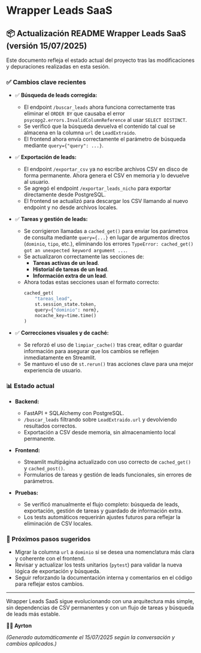 # Wrapper Leads SaaS

## 📦 Actualización README Wrapper Leads SaaS (versión 15/07/2025)

Este documento refleja el estado actual del proyecto tras las modificaciones y depuraciones realizadas en esta sesión.

### ✅ Cambios clave recientes

- ✅ **Búsqueda de leads corregida:**
  - El endpoint `/buscar_leads` ahora funciona correctamente tras eliminar el `ORDER BY` que causaba el error `psycopg2.errors.InvalidColumnReference` al usar `SELECT DISTINCT`.
  - Se verificó que la búsqueda devuelva el contenido tal cual se almacena en la columna `url` de `LeadExtraido`.
  - El frontend ahora envía correctamente el parámetro de búsqueda mediante `query={"query": ...}`.

- ✅ **Exportación de leads:**
  - El endpoint `/exportar_csv` ya no escribe archivos CSV en disco de forma permanente. Ahora genera el CSV en memoria y lo devuelve al usuario.
  - Se agregó el endpoint `/exportar_leads_nicho` para exportar directamente desde PostgreSQL.
  - El frontend se actualizó para descargar los CSV llamando al nuevo endpoint y no desde archivos locales.

- ✅ **Tareas y gestión de leads:**
  - Se corrigieron llamadas a `cached_get()` para enviar los parámetros de consulta mediante `query={...}` en lugar de argumentos directos (`dominio`, `tipo`, etc.), eliminando los errores `TypeError: cached_get() got an unexpected keyword argument ...`.
  - Se actualizaron correctamente las secciones de:
    - **Tareas activas de un lead**.
    - **Historial de tareas de un lead**.
    - **Información extra de un lead**.
  - Ahora todas estas secciones usan el formato correcto:
    ```python
    cached_get(
        "tareas_lead",
        st.session_state.token,
        query={"dominio": norm},
        nocache_key=time.time()
    )
    ```

- ✅ **Correcciones visuales y de caché:**
  - Se reforzó el uso de `limpiar_cache()` tras crear, editar o guardar información para asegurar que los cambios se reflejen inmediatamente en Streamlit.
  - Se mantuvo el uso de `st.rerun()` tras acciones clave para una mejor experiencia de usuario.

### 📊 Estado actual

- **Backend:**
  - FastAPI + SQLAlchemy con PostgreSQL.
  - `/buscar_leads` filtrando sobre `LeadExtraido.url` y devolviendo resultados correctos.
  - Exportación a CSV desde memoria, sin almacenamiento local permanente.

- **Frontend:**
  - Streamlit multipágina actualizado con uso correcto de `cached_get()` y `cached_post()`.
  - Formularios de tareas y gestión de leads funcionales, sin errores de parámetros.

- **Pruebas:**
  - Se verificó manualmente el flujo completo: búsqueda de leads, exportación, gestión de tareas y guardado de información extra.
  - Los tests automáticos requerirán ajustes futuros para reflejar la eliminación de CSV locales.

### 🚀 Próximos pasos sugeridos

- Migrar la columna `url` a `dominio` si se desea una nomenclatura más clara y coherente con el frontend.
- Revisar y actualizar los tests unitarios (`pytest`) para validar la nueva lógica de exportación y búsqueda.
- Seguir reforzando la documentación interna y comentarios en el código para reflejar estos cambios.

---

Wrapper Leads SaaS sigue evolucionando con una arquitectura más simple, sin dependencias de CSV permanentes y con un flujo de tareas y búsqueda de leads más estable.

**👨‍💻 Ayrton**

*(Generado automáticamente el 15/07/2025 según la conversación y cambios aplicados.)*

